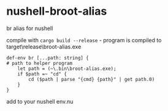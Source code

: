# nushell-broot-alias
br alias for nushell

compile with `cargo build --release` - program is compiled to target\release\broot-alias.exe
```
def-env br [...path: string] {
# path to helper program
    let path = (~\.bin\broot-alias.exe);
    if $path =~ "cd" {
        cd ($path | parse "{cmd} {path}" | get path.0)           
    }  
}
```
add to your nushell env.nu

